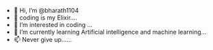 - 👋 Hi, I’m @bharath1104
- 💞 coding is my Elixir.... 
- 👀 I’m interested in coding ...
- 🌱 I’m currently learning Artificial intelligence and machine learning...
- 📫 Never give up......

<!---
bharath1104/bharath1104 is a ✨ special ✨ repository because its `README.md` (this file) appears on your GitHub profile.
You can click the Preview link to take a look at your changes.
--->
